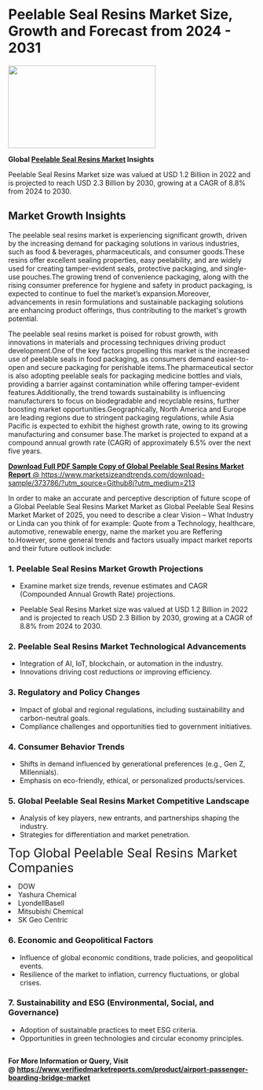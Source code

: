<H1>Peelable Seal Resins Market Size, Growth and Forecast from 2024 - 2031</H1><img class="aligncenter size-medium wp-image-584254" src="https://thirdeyenews.in/wp-content/uploads/2024/09/Global-Market-Research-300x168.jpeg" alt="" width="300" height="168" /><p><strong>Global&nbsp;<a href="https://www.marketsizeandtrends.com/download-sample/373786/?utm_source=Github8j?utm_medium=213">Peelable Seal Resins Market</a> Insights</strong></p><p>Peelable Seal Resins Market size was valued at USD 1.2 Billion in 2022 and is projected to reach USD 2.3 Billion by 2030, growing at a CAGR of 8.8% from 2024 to 2030.</p><p><h2>Market Growth Insights</h2> <p>The peelable seal resins market is experiencing significant growth, driven by the increasing demand for packaging solutions in various industries, such as food & beverages, pharmaceuticals, and consumer goods.These resins offer excellent sealing properties, easy peelability, and are widely used for creating tamper-evident seals, protective packaging, and single-use pouches.The growing trend of convenience packaging, along with the rising consumer preference for hygiene and safety in product packaging, is expected to continue to fuel the market’s expansion.Moreover, advancements in resin formulations and sustainable packaging solutions are enhancing product offerings, thus contributing to the market's growth potential.</p> <p><a href="#"></a></p> <p>The peelable seal resins market is poised for robust growth, with innovations in materials and processing techniques driving product development.One of the key factors propelling this market is the increased use of peelable seals in food packaging, as consumers demand easier-to-open and secure packaging for perishable items.The pharmaceutical sector is also adopting peelable seals for packaging medicine bottles and vials, providing a barrier against contamination while offering tamper-evident features.Additionally, the trend towards sustainability is influencing manufacturers to focus on biodegradable and recyclable resins, further boosting market opportunities.Geographically, North America and Europe are leading regions due to stringent packaging regulations, while Asia Pacific is expected to exhibit the highest growth rate, owing to its growing manufacturing and consumer base.The market is projected to expand at a compound annual growth rate (CAGR) of approximately 6.5% over the next five years.</p> <p><a href="#"></p><p><span class=""><strong>Download Full PDF Sample Copy of Global Peelable Seal Resins Market Report</strong> @ <a href="https://www.marketsizeandtrends.com/download-sample/373786/?utm_source=Github8j?utm_medium=213" target="_blank">https://www.marketsizeandtrends.com/download-sample/373786/?utm_source=Github8j?utm_medium=213</a></span></p><p>In order to make an accurate and perceptive description of future scope of a Global&nbsp;Peelable Seal Resins Market Market as Global&nbsp;Peelable Seal Resins Market Market of 2025, you need to describe a clear Vision &ndash; What Industry or Linda can you think of for example: Quote from a Technology, healthcare, automotive, renewable energy, name the market you are Reffering to.However, some general trends and factors usually impact market reports and their future outlook include:</p><h3>1.&nbsp;<strong>Peelable Seal Resins Market Growth Projections</strong></h3><ul><li>Examine market size trends, revenue estimates and CAGR (Compounded Annual Growth Rate) projections.</li><li><p>Peelable Seal Resins Market size was valued at USD 1.2 Billion in 2022 and is projected to reach USD 2.3 Billion by 2030, growing at a CAGR of 8.8% from 2024 to 2030.</p></li></ul><h3>2.&nbsp;<strong>Peelable Seal Resins Market Technological Advancements</strong></h3><ul><li>Integration of AI, IoT, blockchain, or automation in the industry.</li><li>Innovations driving cost reductions or improving efficiency.</li></ul><h3>3.&nbsp;<strong>Regulatory and Policy Changes</strong></h3><ul><li>Impact of global and regional regulations, including sustainability and carbon-neutral goals.</li><li>Compliance challenges and opportunities tied to government initiatives.</li></ul><h3>4.&nbsp;<strong>Consumer Behavior Trends</strong></h3><ul><li>Shifts in demand influenced by generational preferences (e.g., Gen Z, Millennials).</li><li>Emphasis on eco-friendly, ethical, or personalized products/services.</li></ul><h3>5.&nbsp;<strong>Global Peelable Seal Resins Market Competitive Landscape</strong></h3><ul><li>Analysis of key players, new entrants, and partnerships shaping the industry.</li><li>Strategies for differentiation and market penetration.</li></ul><p data-pm-slice="1 1 []"><span style="color: inherit; font-family: inherit; font-size: 25px;">Top Global Peelable Seal Resins Market Companies</span></p><div class="" data-test-id=""><p><li>DOW</li><li> Yashura Chemical</li><li> LyondellBasell</li><li> Mitsubishi Chemical</li><li> SK Geo Centric</li></p></div><h3>6.&nbsp;<strong>Economic and Geopolitical Factors</strong></h3><ul><li>Influence of global economic conditions, trade policies, and geopolitical events.</li><li>Resilience of the market to inflation, currency fluctuations, or global crises.</li></ul><h3>7.&nbsp;<strong>Sustainability and ESG (Environmental, Social, and Governance)</strong></h3><ul><li>Adoption of sustainable practices to meet ESG criteria.</li><li>Opportunities in green technologies and circular economy principles.</li></ul><h2><strong style="font-size: 14px;">For More Information or Query, Visit @&nbsp;</strong><a style="background-color: #ffffff; font-size: 14px;" href="https://www.marketsizeandtrends.com/report/peelable-seal-resins-market/" target="_blank">https://www.verifiedmarketreports.com/product/airport-passenger-boarding-bridge-market</a></h2>